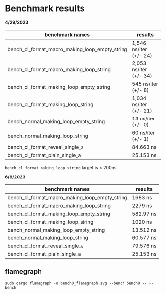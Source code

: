 # Benchmark results #

**4/29/2023**

| benchmark names                                | results                |
|------------------------------------------------|------------------------|
| bench_cl_format_macro_making_loop_empty_string | 1,546 ns/iter (+/- 24) |
| bench_cl_format_macro_making_loop_string       | 2,053 ns/iter (+/- 34) |
| bench_cl_format_making_loop_empty_string       | 545 ns/iter (+/- 8)    |
| bench_cl_format_making_loop_string             | 1,034 ns/iter (+/- 21) |
| bench_normal_making_loop_empty_string          | 13 ns/iter (+/- 0)     |
| bench_normal_making_loop_string                | 60 ns/iter (+/- 1)     |
| bench_cl_format_reveal_single_a                | 84.663 ns              |
| bench_cl_format_plain_single_a                 | 25.153 ns              |


`bench_cl_format_making_loop_string` target is < 200ns


**6/6/2023**

| benchmark names                                | results   |
|------------------------------------------------|-----------|
| bench_cl_format_macro_making_loop_empty_string | 1683 ns   |
| bench_cl_format_macro_making_loop_string       | 2279 ns   |
| bench_cl_format_making_loop_empty_string       | 582.97 ns |
| bench_cl_format_making_loop_string             | 1020 ns   |
| bench_normal_making_loop_empty_string          | 13.512 ns |
| bench_normal_making_loop_string                | 60.577 ns |
| bench_cl_format_reveal_single_a                | 79.576 ns |
| bench_cl_format_plain_single_a                 | 25.153 ns |

## flamegraph ##

`sudo cargo flamegraph -o bench0_flamegraph.svg --bench bench0 -- --bench`
